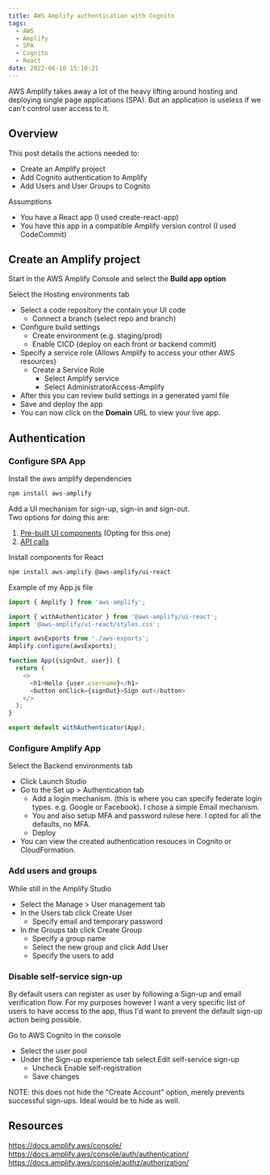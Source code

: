 ```yaml
---
title: AWS Amplify authentication with Cognito
tags:
  - AWS
  - Amplify
  - SPA
  - Cognito
  - React
date: 2022-06-10 15:10:21
---
```



AWS Amplify takes away a lot of the heavy lifting around hosting and deploying single page applications (SPA). But an application is useless if we can't control user access to it.

## Overview
This post details the actions needed to:
- Create an Amplify project
- Add Cognito authentication to Amplify
- Add Users and User Groups to Cognito

Assumptions
- You have a React app (I used create-react-app)
- You have this app in a compatible Amplify version control (I used CodeCommit)


## Create an Amplify project

Start in the AWS Amplify Console and select the **Build app option**

Select the Hosting environments tab
- Select a code repository the contain your UI code
  - Connect a branch (select repo and branch)
- Configure build settings
  - Create environment (e.g. staging/prod)
  - Enable CICD (deploy on each front or backend commit)
- Specify a service role (Allows Amplify to access your other AWS resources)
  - Create a Service Role 
    - Select Amplify service
    - Select AdministratorAccess-Amplify    
- After this you can review build settings in a generated yaml file
- Save and deploy the app
- You can now click on the **Domain** URL to view your live app.

## Authentication

### Configure SPA App

Install the aws amplify dependencies
```bash
npm install aws-amplify
```

Add a UI mechanism for sign-up, sign-in and sign-out.  
Two options for doing this are:
1. [Pre-built UI components](https://docs.amplify.aws/lib/auth/getting-started/q/platform/js/#option-1-use-pre-built-ui-components) (Opting for this one)
2. [API calls](https://docs.amplify.aws/lib/auth/emailpassword/q/platform/js/)

Install components for React
``` bash
npm install aws-amplify @aws-amplify/ui-react
```

Example of my App.js file
```js
import { Amplify } from 'aws-amplify';

import { withAuthenticator } from '@aws-amplify/ui-react';
import '@aws-amplify/ui-react/styles.css';

import awsExports from './aws-exports';
Amplify.configure(awsExports);

function App({signOut, user}) {
  return (
    <>
      <h1>Hello {user.username}</h1>
      <button onClick={signOut}>Sign out</button>
    </>
  );
}

export default withAuthenticator(App);

```


### Configure Amplify App

Select the Backend environments tab
- Click Launch Studio
- Go to the Set up > Authentication tab
  - Add a login mechanism. (this is where you can specify federate login types. e.g. Google or Facebook). I chose a simple Email mechanism.
  - You and also setup MFA and password rulese here. I opted for all the defaults, no MFA.
  - Deploy
- You can view the created authentication resouces in Cognito or CloudFormation.

### Add users and groups

While still in the Amplify Studio
- Select the Manage > User management tab
- In the Users tab click Create User
  - Specify email and temporary password
- In the Groups tab click Create Group
  - Specify a group name
  - Select the new group and click Add User
  - Specify the users to add

### Disable self-service sign-up

By default users can register as user by following a Sign-up and email verification flow. For my purposes however I want a very specific list of users to have access to the app, thus I'd want to prevent the default sign-up action being possible.

Go to AWS Cognito in the console
- Select the user pool
- Under the Sign-up experience tab select Edit self-service sign-up
  - Uncheck Enable self-registration
  - Save changes

NOTE: this does not hide the "Create Account" option, merely prevents successful sign-ups. Ideal would be to hide as well.

## Resources
https://docs.amplify.aws/console/
https://docs.amplify.aws/console/auth/authentication/
https://docs.amplify.aws/console/authz/authorization/